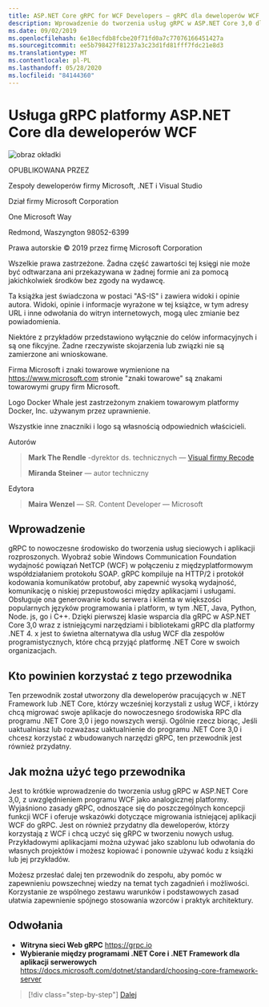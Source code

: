 ```yaml
---
title: ASP.NET Core gRPC for WCF Developers — gRPC dla deweloperów WCF
description: Wprowadzenie do tworzenia usług gRPC w ASP.NET Core 3,0 dla deweloperów WCF
ms.date: 09/02/2019
ms.openlocfilehash: 6e18ecfdb8fcbe20f71fd0a7c77076166451427a
ms.sourcegitcommit: ee5b798427f81237a3c23d1fd81fff7fdc21e8d3
ms.translationtype: MT
ms.contentlocale: pl-PL
ms.lasthandoff: 05/28/2020
ms.locfileid: "84144360"
---
```

# <a name="aspnet-core-grpc-for-wcf-developers"></a>Usługa gRPC platformy ASP.NET Core dla deweloperów WCF

![obraz okładki](./media/cover.png)

OPUBLIKOWANA PRZEZ

Zespoły deweloperów firmy Microsoft, .NET i Visual Studio

Dział firmy Microsoft Corporation

One Microsoft Way

Redmond, Waszyngton 98052-6399

Prawa autorskie © 2019 przez firmę Microsoft Corporation

Wszelkie prawa zastrzeżone. Żadna część zawartości tej księgi nie może być odtwarzana ani przekazywana w żadnej formie ani za pomocą jakichkolwiek środków bez zgody na wydawcę.

Ta książka jest świadczona w postaci "AS-IS" i zawiera widoki i opinie autora. Widoki, opinie i informacje wyrażone w tej książce, w tym adresy URL i inne odwołania do witryn internetowych, mogą ulec zmianie bez powiadomienia.

Niektóre z przykładów przedstawiono wyłącznie do celów informacyjnych i są one fikcyjne. Żadne rzeczywiste skojarzenia lub związki nie są zamierzone ani wnioskowane.

Firma Microsoft i znaki towarowe wymienione na <https://www.microsoft.com> stronie "znaki towarowe" są znakami towarowymi grupy firm Microsoft.

Logo Docker Whale jest zastrzeżonym znakiem towarowym platformy Docker, Inc. używanym przez uprawnienie.

Wszystkie inne znaczniki i logo są własnością odpowiednich właścicieli.

Autorów

> **Mark The Rendle** -dyrektor ds. technicznych — [Visual firmy Recode](https://visualrecode.com)
>
> **Miranda Steiner** — autor techniczny

Edytora

> **Maira Wenzel** — SR. Content Developer — Microsoft

## <a name="introduction"></a>Wprowadzenie

gRPC to nowoczesne środowisko do tworzenia usług sieciowych i aplikacji rozproszonych. Wyobraź sobie Windows Communication Foundation wydajność powiązań NetTCP (WCF) w połączeniu z międzyplatformowym współdziałaniem protokołu SOAP. gRPC kompiluje na HTTP/2 i protokół kodowania komunikatów protobuf, aby zapewnić wysoką wydajność, komunikację o niskiej przepustowości między aplikacjami i usługami. Obsługuje ona generowanie kodu serwera i klienta w większości popularnych języków programowania i platform, w tym .NET, Java, Python, Node. js, go i C++. Dzięki pierwszej klasie wsparcia dla gRPC w ASP.NET Core 3,0 wraz z istniejącymi narzędziami i bibliotekami gRPC dla platformy .NET 4. x jest to świetna alternatywa dla usług WCF dla zespołów programistycznych, które chcą przyjąć platformę .NET Core w swoich organizacjach.

## <a name="who-should-use-this-guide"></a>Kto powinien korzystać z tego przewodnika

Ten przewodnik został utworzony dla deweloperów pracujących w .NET Framework lub .NET Core, którzy wcześniej korzystali z usług WCF, i którzy chcą migrować swoje aplikacje do nowoczesnego środowiska RPC dla programu .NET Core 3,0 i jego nowszych wersji. Ogólnie rzecz biorąc, Jeśli uaktualniasz lub rozważasz uaktualnienie do programu .NET Core 3,0 i chcesz korzystać z wbudowanych narzędzi gRPC, ten przewodnik jest również przydatny.

## <a name="how-you-can-use-this-guide"></a>Jak można użyć tego przewodnika

Jest to krótkie wprowadzenie do tworzenia usług gRPC w ASP.NET Core 3,0, z uwzględnieniem programu WCF jako analogicznej platformy. Wyjaśniono zasady gRPC, odnoszące się do poszczególnych koncepcji funkcji WCF i oferuje wskazówki dotyczące migrowania istniejącej aplikacji WCF do gRPC. Jest on również przydatny dla deweloperów, którzy korzystają z WCF i chcą uczyć się gRPC w tworzeniu nowych usług. Przykładowymi aplikacjami można używać jako szablonu lub odwołania do własnych projektów i możesz kopiować i ponownie używać kodu z książki lub jej przykładów.

Możesz przesłać dalej ten przewodnik do zespołu, aby pomóc w zapewnieniu powszechnej wiedzy na temat tych zagadnień i możliwości. Korzystanie ze wspólnego zestawu warunków i podstawowych zasad ułatwia zapewnienie spójnego stosowania wzorców i praktyk architektury.

## <a name="references"></a>Odwołania

- **Witryna sieci Web gRPC**
  <https://grpc.io>
- **Wybieranie między programami .NET Core i .NET Framework dla aplikacji serwerowych**
  <https://docs.microsoft.com/dotnet/standard/choosing-core-framework-server>

>[!div class="step-by-step"]
>[Dalej](introduction.md)
